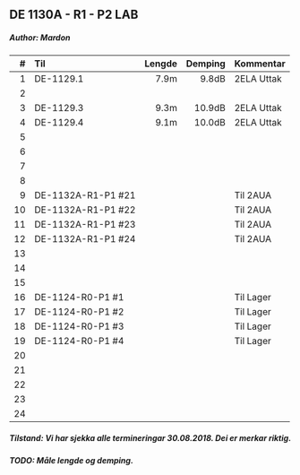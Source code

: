 ﻿## DE 1130A - R1 - P2   LAB
##### Author: Mardon

|  #  |        Til       |Lengde|Demping|Kommentar |
|----:|:-----------------|-----:|------:|:---------|
|    1|DE-1129.1         |  7.9m|  9.8dB|2ELA Uttak|
|    2|                  |      |       |          |
|    3|DE-1129.3         |  9.3m| 10.9dB|2ELA Uttak|
|    4|DE-1129.4         |  9.1m| 10.0dB|2ELA Uttak|
|    5|                  |      |       |          |
|    6|                  |      |       |          |
|    7|                  |      |       |          |
|    8|                  |      |       |          |
|    9|DE-1132A-R1-P1 #21|      |       |Til 2AUA  |
|   10|DE-1132A-R1-P1 #22|      |       |Til 2AUA  |
|   11|DE-1132A-R1-P1 #23|      |       |Til 2AUA  |
|   12|DE-1132A-R1-P1 #24|      |       |Til 2AUA  |
|   13|                  |      |       |          |
|   14|                  |      |       |          |
|   15|                  |      |       |          |
|   16|DE-1124-R0-P1 #1  |      |       |Til Lager |
|   17|DE-1124-R0-P1 #2  |      |       |Til Lager |
|   18|DE-1124-R0-P1 #3  |      |       |Til Lager |  
|   19|DE-1124-R0-P1 #4  |      |       |Til Lager |
|   20|                  |      |       |          |
|   21|                  |      |       |          |
|   22|                  |      |       |          |
|   23|                  |      |       |          |
|   24|                  |      |       |          |

##### Tilstand: Vi har sjekka alle termineringar 30.08.2018. Dei er merkar riktig.
##### TODO: Måle lengde og demping.

